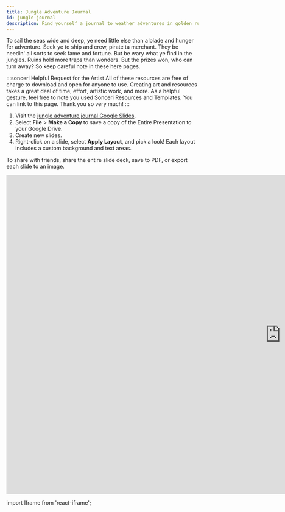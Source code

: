 ```yaml
---
title: Jungle Adventure Journal
id: jungle-journal
description: Find yourself a journal to weather adventures in golden ruins and pirate isles. Google Slides journal series.
---
```


To sail the seas wide and deep, ye need little else than a blade and hunger fer adventure. Seek ye to ship and crew, pirate ta merchant. They be needin' all sorts to seek fame and fortune. But be wary what ye find in the jungles. Ruins hold more traps than wonders. But the prizes won, who can turn away? So keep careful note in these here pages.

:::sonceri Helpful Request for the Artist
All of these resources are free of charge to download and open for anyone to use. Creating art and resources takes a great deal of time, effort, artistic work, and more. As a helpful gesture, feel free to note you used Sonceri Resources and Templates. You can link to this page. Thank you so very much! 
:::

1. Visit the [jungle adventure journal Google Slides](https://docs.google.com/presentation/d/1DDpAp7VVWNes6ywGCZwksRB5bBvRvMwxwGyKwV0TF9k).
2. Select **File** > **Make a Copy** to save a copy of the Entire Presentation to your Google Drive.
3. Create new slides.
4. Right-click on a slide, select **Apply Layout**, and pick a look! Each layout includes a custom background and text areas.

To share with friends, share the entire slide deck, save to PDF, or export each slide to an image.

<div className='responsive-google-slides'>

<iframe src="https://docs.google.com/presentation/d/e/2PACX-1vTZxl1TlrEQJz385y2Us-sqE8-XG7HZxVS3e2ZcpAwzRaRHUHZxM_DYJzXp3sGigx3QKrn_x2xbsKST/embed?start=false&loop=false&delayms=3000" frameborder="0" width="1440" height="839" allowFullScreen="true" mozallowFullScreen="true" webkitallowFullScreen="true"></iframe>

</div>


import Iframe from 'react-iframe';
